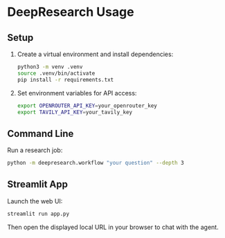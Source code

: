 # DeepResearch Usage

## Setup
1. Create a virtual environment and install dependencies:
   ```bash
   python3 -m venv .venv
   source .venv/bin/activate
   pip install -r requirements.txt
   ```
2. Set environment variables for API access:
   ```bash
   export OPENROUTER_API_KEY=your_openrouter_key
   export TAVILY_API_KEY=your_tavily_key
   ```

## Command Line
Run a research job:
```bash
python -m deepresearch.workflow "your question" --depth 3
```

## Streamlit App
Launch the web UI:
```bash
streamlit run app.py
```
Then open the displayed local URL in your browser to chat with the agent.
